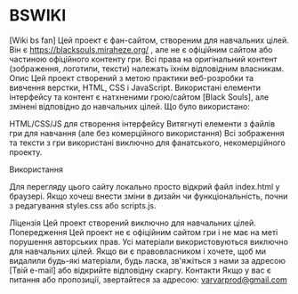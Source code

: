 # BSWIKI
[Wiki bs fan]
Цей проект є фан-сайтом, створеним для навчальних цілей. Він є https://blacksouls.miraheze.org/ , але не є офіційним сайтом або частиною офіційного контенту гри. Всі права на оригінальний контент (зображення, логотипи, тексти) належать їхнім відповідним власникам.
Опис
Цей проект створений з метою практики веб-розробки та вивчення верстки, HTML, CSS і JavaScript. Використані елементи інтерфейсу та контент є натхненими грою/сайтом [Black Souls], але змінені відповідно до навчальних цілей.
Що було використано:

HTML/CSS/JS для створення інтерфейсу
Витягнуті елементи з файлів гри для навчання (але без комерційного використання)
Всі зображення та тексти з гри використані виключно для фанатського, некомерційного проекту.

Використання

Для перегляду цього сайту локально просто відкрий файл index.html у браузері.
Якщо хочеш внести зміни в дизайн чи функціональність, почни з редагування styles.css або scripts.js.

Ліцензія
Цей проект створений виключно для навчальних цілей.
Попередження
Цей проект не є офіційним сайтом гри і не має на меті порушення авторських прав. Усі матеріали використовуються виключно для навчальних цілей. Якщо ви є правовласником і хочете, щоб ми видалили будь-які матеріали, будь ласка, зв'яжіться з нами за адресою [Твій e-mail] або відкрийте відповідну скаргу.
Контакти
Якщо у вас є питання або пропозиції, звертайтеся за адресою:
varvarprod@gmail.com
